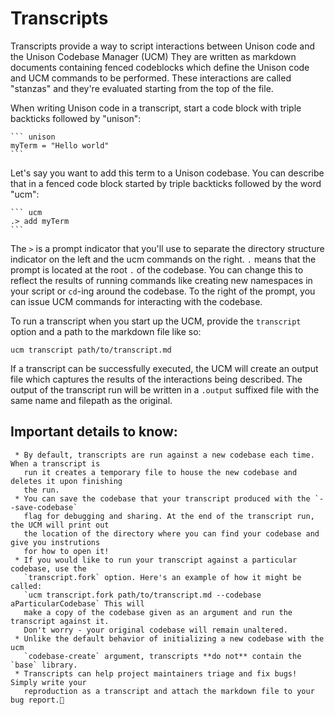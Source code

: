 
# Transcripts

  Transcripts provide a way to script interactions between Unison code and the Unison Codebase
  Manager (UCM) They are written as markdown documents
  containing fenced codeblocks which define the Unison code and UCM commands to be performed.
  These interactions are called "stanzas" and they're evaluated starting from the top of the
  file.

  When writing Unison code in a transcript, start a code block with triple backticks followed
  by "unison":

  ````
  ``` unison
  myTerm = "Hello world"
  ```
  ````

  Let's say you want to add this term to a Unison codebase. You can describe that in a fenced
  code block started by triple backticks followed by the word "ucm":

  ````
  ``` ucm
  .> add myTerm
  ```
  ````

  The `>` is a prompt indicator that you'll use to separate the directory structure indicator
  on the left and the ucm commands on the right. `.` means that the prompt is located at the
  root `.` of the codebase. You can change this to reflect the results of running commands
  like creating new namespaces in your script or `cd`-ing around the codebase. To the right
  of the prompt, you can issue UCM commands for interacting with the codebase.

  To run a transcript when you start up the UCM, provide the `transcript` option and a path to the markdown file like so:

  ```ucm transcript path/to/transcript.md```

  If a transcript can be successfully executed, the UCM will create an output file which
  captures the results of the interactions being described. The output of the transcript run
  will be written in a `.output` suffixed file with the same name and filepath as the
  original.

  ## Important details to know:

     * By default, transcripts are run against a new codebase each time. When a transcript is
       run it creates a temporary file to house the new codebase and deletes it upon finishing
       the run.
     * You can save the codebase that your transcript produced with the `--save-codebase`
       flag for debugging and sharing. At the end of the transcript run, the UCM will print out
       the location of the directory where you can find your codebase and give you instrutions
       for how to open it!
     * If you would like to run your transcript against a particular codebase, use the
       `transcript.fork` option. Here's an example of how it might be called:
       `ucm transcript.fork path/to/transcript.md --codebase aParticularCodebase` This will
       make a copy of the codebase given as an argument and run the transcript against it.
       Don't worry - your original codebase will remain unaltered.
     * Unlike the default behavior of initializing a new codebase with the ucm
       `codebase-create` argument, transcripts **do not** contain the `base` library.
     * Transcripts can help project maintainers triage and fix bugs! Simply write your
       reproduction as a transcript and attach the markdown file to your bug report.🐞
